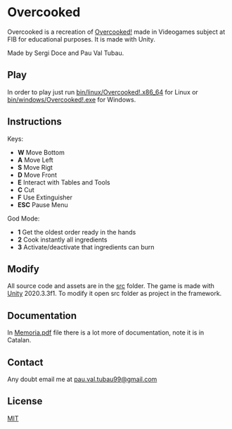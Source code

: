 # Overcooked

Overcooked is a recreation of [Overcooked!](https://www.youtube.com/watch?v=HxNxYDhBRrw) made in Videogames subject at FIB for educational purposes. It is made with Unity.

Made by Sergi Doce and Pau Val Tubau.

## Play

In order to play just run [bin/linux/Overcooked!.x86_64](bin/linux/Overcooked!.x86_64) for Linux or [bin/windows/Overcooked!.exe](bin/windows/Overcooked!.exe) for Windows.

## Instructions
Keys:
 + **W** Move Bottom
 + **A** Move Left
 + **S** Move Rigt
 + **D** Move Front
 + **E** Interact with Tables and Tools
 + **C** Cut
 + **F** Use Extinguisher
 + **ESC** Pause Menu

God Mode:
 + **1** Get the oldest order ready in the hands
 + **2** Cook instantly all ingredients
 + **3** Activate/deactivate that ingredients can burn

## Modify

All source code and assets are in the [src](src) folder. The game is made with [Unity](https://unity.com/) 2020.3.3f1. To modify it open src folder as project in the framework.

## Documentation

In [Memoria.pdf](Memoria.pdf) file there is a lot more of documentation, note it is in Catalan.

## Contact

Any doubt email me at pau.val.tubau99@gmail.com

## License

[MIT](https://choosealicense.com/licenses/mit/)
